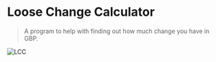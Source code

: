 # Loose Change Calculator
> A program to help with finding out how much change you have in GBP.

![LCC](https://user-images.githubusercontent.com/44094740/98406466-e9ba0480-2065-11eb-887b-b89d2b1de712.png)
